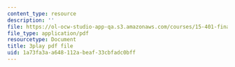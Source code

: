 ```yaml
---
content_type: resource
description: ''
file: https://ol-ocw-studio-app-qa.s3.amazonaws.com/courses/15-401-finance-theory-i-fall-2008/1a73fa3aa648112abeaf33cbfadc0bff_cny-1yDbQno.pdf
file_type: application/pdf
resourcetype: Document
title: 3play pdf file
uid: 1a73fa3a-a648-112a-beaf-33cbfadc0bff
---
```

